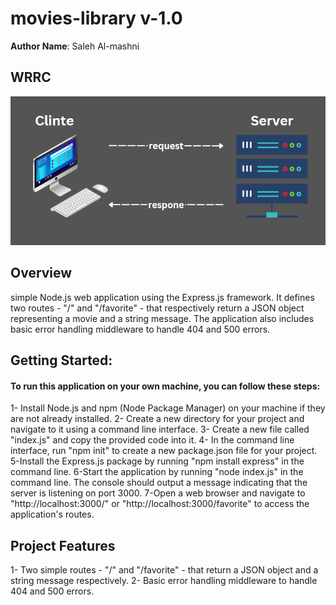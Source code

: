 # movies-library v-1.0

**Author Name**: Saleh Al-mashni

## WRRC
![WRRC](./assets/Capture.PNG)

## Overview
simple Node.js web application using the Express.js framework. It defines two routes - "/" and "/favorite" - that respectively return a JSON object representing a movie and a string message. The application also includes basic error handling middleware to handle 404 and 500 errors.

## Getting Started:

#### To run this application on your own machine, you can follow these steps:

1- Install Node.js and npm (Node Package Manager) on your machine if they are not already installed.
2- Create a new directory for your project and navigate to it using a command line interface.
3- Create a new file called "index.js" and copy the provided code into it.
4- In the command line interface, run "npm init" to create a new package.json file for your project.
5-Install the Express.js package by running "npm install express" in the command line.
6-Start the application by running "node index.js" in the command line. The console should output a message indicating that the server is listening on port 3000.
7-Open a web browser and navigate to "http://localhost:3000/" or "http://localhost:3000/favorite" to access the application's routes.
## Project Features
1- Two simple routes - "/" and "/favorite" - that return a JSON object and a string message respectively.
2- Basic error handling middleware to handle 404 and 500 errors.